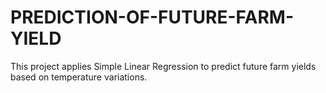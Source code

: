 # PREDICTION-OF-FUTURE-FARM-YIELD
This project applies Simple Linear Regression to predict future farm yields based on temperature variations. 
